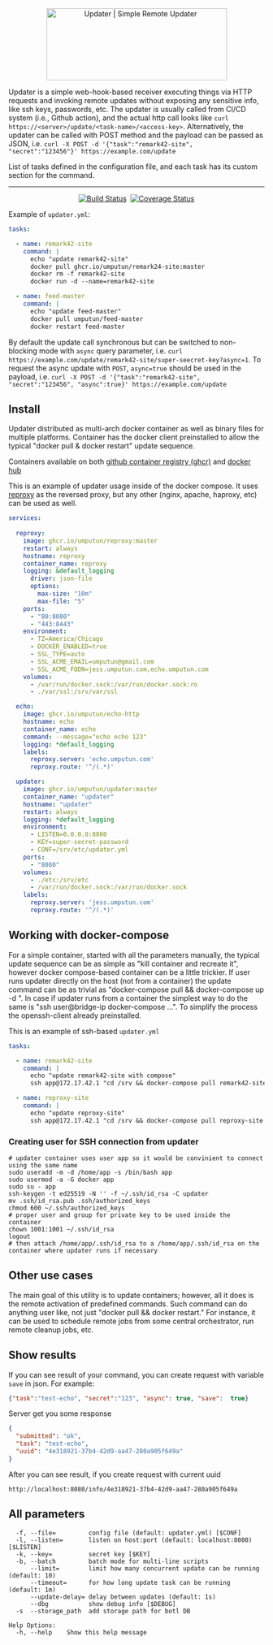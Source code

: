 <div align="center">
  <img class="logo" src="https://raw.githubusercontent.com/umputun/updater/master/site/logo-bg.svg" width="355px" height="142px" alt="Updater | Simple Remote Updater"/>
</div>

Updater is a simple web-hook-based receiver executing things via HTTP requests and invoking remote updates without exposing any sensitive info, like ssh keys, passwords, etc. The updater is usually called from CI/CD system (i.e., Github action), and the actual http call looks like `curl https://<server>/update/<task-name>/<access-key>`. Alternatively, the updater can be called with POST method and the payload can be passed as JSON, i.e. `curl -X POST -d '{"task":"remark42-site", "secret":"123456"}' https://example.com/update`

List of tasks defined in the configuration file, and each task has its custom section for the command.

---

<div align="center">

[![Build Status](https://github.com/umputun/updater/workflows/build/badge.svg)](https://github.com/umputun/updater/actions) &nbsp;[![Coverage Status](https://coveralls.io/repos/github/umputun/updater/badge.svg?branch=master)](https://coveralls.io/github/umputun/updater?branch=master) 

</div>

Example of `updater.yml`:

```yaml
tasks:

  - name: remark42-site
    command: |
      echo "update remark42-site"
      docker pull ghcr.io/umputun/remark24-site:master
      docker rm -f remark42-site
      docker run -d --name=remark42-site

  - name: feed-master
    command: |
      echo "update feed-master"
      docker pull umputun/feed-master
      docker restart feed-master
```

By default the update call synchronous but can be switched to non-blocking mode with `async` query parameter, i.e. `curl https://example.com/update/remark42-site/super-seecret-key?async=1`. To request the async update with `POST`, `async=true` should be used in the payload, i.e. `curl -X POST -d '{"task":"remark42-site", "secret":"123456", "async":true}' https://example.com/update`

## Install

Updater distributed as multi-arch docker container as well as binary files for multiple platforms. Container has the docker client preinstalled to allow the typical "docker pull & docker restart" update sequence.

Containers available on both [github container registry (ghcr)](https://github.com/umputun/updater/pkgs/container/updater) and [docker hub](https://hub.docker.com/repository/docker/umputun/updater)


This is an example of updater usage inside of the docker compose. It uses [reproxy](https://reproxy.io) as the reversed proxy, but any other (nginx, apache, haproxy, etc) can be used as well.

```yaml
services:
  
  reproxy:
    image: ghcr.io/umputun/reproxy:master
    restart: always
    hostname: reproxy
    container_name: reproxy
    logging: &default_logging
      driver: json-file
      options:
        max-size: "10m"
        max-file: "5"
    ports:
      - "80:8080"
      - "443:8443"
    environment:
      - TZ=America/Chicago
      - DOCKER_ENABLED=true
      - SSL_TYPE=auto
      - SSL_ACME_EMAIL=umputun@gmail.com
      - SSL_ACME_FQDN=jess.umputun.com,echo.umputun.com
    volumes:
      - /var/run/docker.sock:/var/run/docker.sock:ro
      - ./var/ssl:/srv/var/ssl

  echo:
    image: ghcr.io/umputun/echo-http
    hostname: echo
    container_name: echo
    command: --message="echo echo 123"
    logging: *default_logging
    labels:
      reproxy.server: 'echo.umputun.com'
      reproxy.route: '^/(.*)'

  updater:
    image: ghcr.io/umputun/updater:master
    container_name: "updater"
    hostname: "updater"
    restart: always
    logging: *default_logging
    environment:
      - LISTEN=0.0.0.0:8080
      - KEY=super-secret-password
      - CONF=/srv/etc/updater.yml
    ports:
      - "8080"
    volumes:
      - ./etc:/srv/etc
      - /var/run/docker.sock:/var/run/docker.sock
    labels:
      reproxy.server: 'jess.umputun.com'
      reproxy.route: '^/(.*)'
```

## Working with docker-compose

For a simple container, started with all the parameters manually, the typical update sequence can be as simple as "kill container and recreate it", however docker compose-based container can be a little trickier. If user runs updater directly on the host (not from a container) the update command can be as trivial as "docker-compose pull <service> && docker-compose up -d <service>". In case if updater runs from a container the simplest way to do the same is "ssh user@bridge-ip docker-compose ...". To simplify the process the openssh-client already preinstalled. 

This is an example of ssh-based `updater.yml`

```yaml
tasks:

  - name: remark42-site
    command: |
      echo "update remark42-site with compose"
      ssh app@172.17.42.1 "cd /srv && docker-compose pull remark42-site && docker-compose up -d remark42-site"

  - name: reproxy-site
    command: |
      echo "update reproxy-site"
      ssh app@172.17.42.1 "cd /srv && docker-compose pull reproxy-site && docker-compose up -d reproxy-site"
```

### Creating user for SSH connection from updater

```shell
# updater container uses user app so it would be convinient to connect using the same name
sudo useradd -m -d /home/app -s /bin/bash app
sudo usermod -a -G docker app
sudo su - app
ssh-keygen -t ed25519 -N '' -f ~/.ssh/id_rsa -C updater
mv .ssh/id_rsa.pub .ssh/authorized_keys
chmod 600 ~/.ssh/authorized_keys
# proper user and group for private key to be used inside the container
chown 1001:1001 ~/.ssh/id_rsa
logout
# then attach /home/app/.ssh/id_rsa to a /home/app/.ssh/id_rsa on the container where updater runs if necessary
```

## Other use cases

The main goal of this utility is to update containers; however, all it does is the remote activation of predefined commands. Such command can do anything user like, not just "docker pull && docker restart." For instance, it can be used to schedule remote jobs from some central orchestrator, run remote cleanup jobs, etc.

## Show results

If you can see result of your command, you can create request with variable `save` in json. For example:
```json
{"task":"test-echo", "secret":"123", "async": true, "save":  true}
```

Server get you some response
```json
{
  "submitted": "ok",
  "task": "test-echo",
  "uuid": "4e318921-37b4-42d9-aa47-280a905f649a"
}
```

After you can see result, if you create request with current uuid
```
http://localhost:8080/info/4e318921-37b4-42d9-aa47-280a905f649a
```

## All parameters

```
  -f, --file=         config file (default: updater.yml) [$CONF]
  -l, --listen=       listen on host:port (default: localhost:8080) [$LISTEN]
  -k, --key=          secret key [$KEY]
  -b, --batch         batch mode for multi-line scripts
      --limit=        limit how many concurrent update can be running (default: 10)
      --timeout=      for how long update task can be running (default: 1m)
      --update-delay= delay between updates (default: 1s)
      --dbg           show debug info [$DEBUG]
  -s  --storage_path  add storage path for botl DB 

Help Options:
  -h, --help    Show this help message

```
